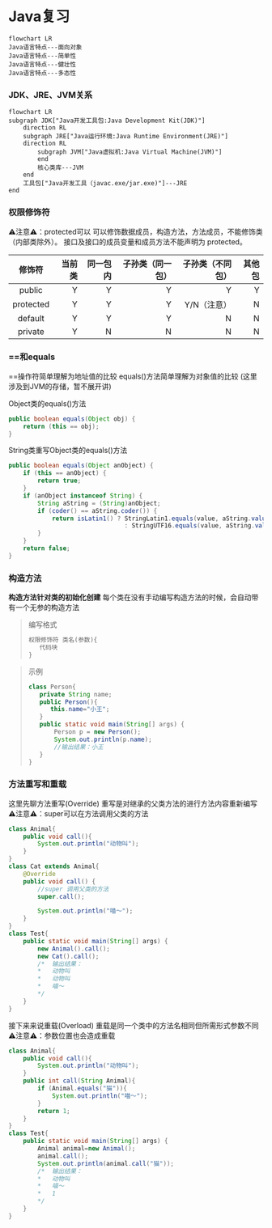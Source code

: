 # Java复习

```mermaid
flowchart LR
Java语言特点---面向对象
Java语言特点---简单性
Java语言特点---健壮性
Java语言特点---多态性

```

### JDK、JRE、JVM关系
```mermaid
flowchart LR
subgraph JDK["Java开发工具包:Java Development Kit(JDK)"]
    direction RL
    subgraph JRE["Java运行环境:Java Runtime Environment(JRE)"]
    direction RL
        subgraph JVM["Java虚拟机:Java Virtual Machine(JVM)"]
        end
        核心类库---JVM
    end
    工具包["Java开发工具（javac.exe/jar.exe)"]---JRE
end
```

### 权限修饰符

⚠️注意⚠️：protected可以 可以修饰数据成员，构造方法，方法成员，不能修饰类（内部类除外）。
接口及接口的成员变量和成员方法不能声明为 protected。

|修饰符|当前类|同一包内|子孙类（同一包）|子孙类（不同包）|其他包|
|:-:|-:|-:|-:|-:|-:|
|public|	Y|	Y|	Y|	Y|	Y|
|protected|	Y|	Y|	Y|	Y/N（注意）|	N|
|default|	Y|	Y|	Y|	N|	N|
|private|	Y|	N|	N|	N|	N|

### ==和equals
==操作符简单理解为地址值的比较
equals()方法简单理解为对象值的比较
(这里涉及到JVM的存储，暂不展开讲)

Object类的equals()方法
```Java
public boolean equals(Object obj) {
    return (this == obj);
}
```

String类重写Object类的equals()方法
```Java
public boolean equals(Object anObject) {
    if (this == anObject) {
        return true;
    }
    if (anObject instanceof String) {
        String aString = (String)anObject;
        if (coder() == aString.coder()) {
            return isLatin1() ? StringLatin1.equals(value, aString.value)
                                : StringUTF16.equals(value, aString.value);
        }
    }
    return false;
}
```

### 构造方法
**构造方法针对类的初始化创建**
每个类在没有手动编写构造方法的时候，会自动带有一个无参的构造方法
>编写格式
>```Java
>权限修饰符 类名(参数){
>    代码块
>}
>```

>示例
>```Java
>class Person{
>    private String name;
>    public Person(){
>       this.name="小王";
>    }
>    public static void main(String[] args) {
>        Person p = new Person();
>        System.out.println(p.name);
>        //输出结果：小王
>    }
>}
>```

### 方法重写和重载
这里先聊方法重写(Override)
重写是对继承的父类方法的进行方法内容重新编写
⚠️注意⚠️：super可以在方法调用父类的方法
```Java
class Animal{
    public void call(){
        System.out.println("动物叫");
    }
}
class Cat extends Animal{
    @Override
    public void call() {
        //super 调用父类的方法
        super.call();

        System.out.println("喵～");
    }
}
class Test{
    public static void main(String[] args) {
        new Animal().call();
        new Cat().call();
        /*  输出结果：
        *   动物叫
        *   动物叫
        *   喵～
        */
    }
}
```

接下来来说重载(Overload)
重载是同一个类中的方法名相同但所需形式参数不同
⚠️注意⚠️：参数位置也会造成重载
```Java
class Animal{
    public void call(){
        System.out.println("动物叫");
    }
    public int call(String Animal){
        if (Animal.equals("猫")){
            System.out.println("喵～");
        }
        return 1;
    }
}
class Test{
    public static void main(String[] args) {
        Animal animal=new Animal();
        animal.call();
        System.out.println(animal.call("猫"));
        /*  输出结果：
        *   动物叫
        *   喵～
        *   1
        */
    }
}
```